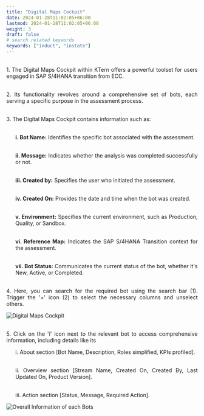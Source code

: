 ```yaml
---
title: "Digital Maps Cockpit"
date: 2024-01-28T11:02:05+06:00
lastmod: 2024-01-28T11:02:05+06:00
weight: 3
draft: false
# search related keywords
keywords: ["induct", "instate"]
---
```

<div style='text-align: justify;'>

</br>1. The Digital Maps Cockpit within KTern offers a powerful toolset for users engaged in SAP S/4HANA transition from ECC. 

</br>2. Its functionality revolves around a comprehensive set of bots, each serving a specific purpose in the assessment process. 

</br>3. The Digital Maps Cockpit contains information such as:
<ul>

</br>**i. Bot Name:** Identifies the specific bot associated with the assessment.

</br>**ii. Message:** Indicates whether the analysis was completed successfully or not.

</br>**iii. Created by:** Specifies the user who initiated the assessment.

</br>**iv. Created On:** Provides the date and time when the bot was created.

</br>**v. Environment:** Specifies the current environment, such as Production, Quality, or Sandbox.

</br>**vi. Reference Map:** Indicates the SAP S/4HANA Transition context for the assessment.

</br>**vii. Bot Status:** Communicates the current status of the bot, whether it's New, Active, or Completed.
</ul>

</br>4. Here, you can search for the required bot using the search bar (1). Trigger the '+' icon (2) to select the necessary columns and unselect others. 

![Digital Maps Cockpit](https://storage.googleapis.com/ktern-public-files/product-documentation/Digital%20Maps/1_digital_maps_cockpit.png)

</br>5.  Click on the 'i' icon next to the relevant bot to access comprehensive information, including details like its 
<ul>
i. About section [Bot Name, Description, Roles simplified, KPIs profiled].

</br>ii. Overview section [Stream Name, Created On, Created By, Last Updated On, Product Version].

</br>iii. Action section [Status, Message, Required Action].
</ul>

![Overall Information of each Bots](https://storage.googleapis.com/ktern-public-files/product-documentation/Digital%20Maps/2_overall_information_of_a_bot_digital_maps_cockpit.png)

</div>